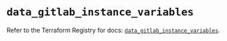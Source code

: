 # `data_gitlab_instance_variables`

Refer to the Terraform Registry for docs: [`data_gitlab_instance_variables`](https://registry.terraform.io/providers/gitlabhq/gitlab/18.3.0/docs/data-sources/instance_variables).
